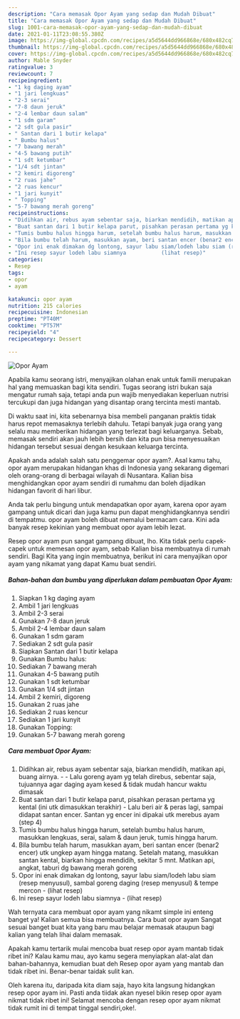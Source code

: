 ```yaml
---
description: "Cara memasak Opor Ayam yang sedap dan Mudah Dibuat"
title: "Cara memasak Opor Ayam yang sedap dan Mudah Dibuat"
slug: 1001-cara-memasak-opor-ayam-yang-sedap-dan-mudah-dibuat
date: 2021-01-11T23:08:55.380Z
image: https://img-global.cpcdn.com/recipes/a5d5644dd966868e/680x482cq70/opor-ayam-foto-resep-utama.jpg
thumbnail: https://img-global.cpcdn.com/recipes/a5d5644dd966868e/680x482cq70/opor-ayam-foto-resep-utama.jpg
cover: https://img-global.cpcdn.com/recipes/a5d5644dd966868e/680x482cq70/opor-ayam-foto-resep-utama.jpg
author: Mable Snyder
ratingvalue: 3
reviewcount: 7
recipeingredient:
- "1 kg daging ayam"
- "1 jari lengkuas"
- "2-3 serai"
- "7-8 daun jeruk"
- "2-4 lembar daun salam"
- "1 sdm garam"
- "2 sdt gula pasir"
- " Santan dari 1 butir kelapa"
- " Bumbu halus"
- "7 bawang merah"
- "4-5 bawang putih"
- "1 sdt ketumbar"
- "1/4 sdt jintan"
- "2 kemiri digoreng"
- "2 ruas jahe"
- "2 ruas kencur"
- "1 jari kunyit"
- " Topping"
- "5-7 bawang merah goreng"
recipeinstructions:
- "Didihkan air, rebus ayam sebentar saja, biarkan mendidih, matikan api, buang airnya.  Lalu goreng ayam yg telah direbus, sebentar saja, tujuannya agar daging ayam kesed &amp; tidak mudah hancur waktu dimasak"
- "Buat santan dari 1 butir kelapa parut, pisahkan perasan pertama yg kental (ini utk dimasukkan terakhir) Lalu beri air &amp; peras lagi, sampai didapat santan encer. Santan yg encer ini dipakai utk merebus ayam (step 4)"
- "Tumis bumbu halus hingga harum, setelah bumbu halus harum, masukkan lengkuas, serai, salam &amp; daun jeruk, tumis hingga harum."
- "Bila bumbu telah harum, masukkan ayam, beri santan encer (benar2 encer) utk ungkep ayam hingga matang. Setelah matang, masukkan santan kental, biarkan hingga mendidih, sekitar 5 mnt. Matikan api, angkat, taburi dg bawang merah goreng"
- "Opor ini enak dimakan dg lontong, sayur labu siam/lodeh labu siam (resep menyusul), sambal goreng daging (resep menyusul) &amp; tempe mercon           (lihat resep)"
- "Ini resep sayur lodeh labu siamnya           (lihat resep)"
categories:
- Resep
tags:
- opor
- ayam

katakunci: opor ayam 
nutrition: 215 calories
recipecuisine: Indonesian
preptime: "PT40M"
cooktime: "PT57M"
recipeyield: "4"
recipecategory: Dessert

---
```



![Opor Ayam](https://img-global.cpcdn.com/recipes/a5d5644dd966868e/680x482cq70/opor-ayam-foto-resep-utama.jpg)

Apabila kamu seorang istri, menyajikan olahan enak untuk famili merupakan hal yang memuaskan bagi kita sendiri. Tugas seorang istri bukan saja mengatur rumah saja, tetapi anda pun wajib menyediakan keperluan nutrisi tercukupi dan juga hidangan yang disantap orang tercinta mesti mantab.

Di waktu  saat ini, kita sebenarnya bisa membeli panganan praktis tidak harus repot memasaknya terlebih dahulu. Tetapi banyak juga orang yang selalu mau memberikan hidangan yang terlezat bagi keluarganya. Sebab, memasak sendiri akan jauh lebih bersih dan kita pun bisa menyesuaikan hidangan tersebut sesuai dengan kesukaan keluarga tercinta. 



Apakah anda adalah salah satu penggemar opor ayam?. Asal kamu tahu, opor ayam merupakan hidangan khas di Indonesia yang sekarang digemari oleh orang-orang di berbagai wilayah di Nusantara. Kalian bisa menghidangkan opor ayam sendiri di rumahmu dan boleh dijadikan hidangan favorit di hari libur.

Anda tak perlu bingung untuk mendapatkan opor ayam, karena opor ayam gampang untuk dicari dan juga kamu pun dapat menghidangkannya sendiri di tempatmu. opor ayam boleh dibuat memalui bermacam cara. Kini ada banyak resep kekinian yang membuat opor ayam lebih lezat.

Resep opor ayam pun sangat gampang dibuat, lho. Kita tidak perlu capek-capek untuk memesan opor ayam, sebab Kalian bisa membuatnya di rumah sendiri. Bagi Kita yang ingin membuatnya, berikut ini cara menyajikan opor ayam yang nikamat yang dapat Kamu buat sendiri.

<!--inarticleads1-->

##### Bahan-bahan dan bumbu yang diperlukan dalam pembuatan Opor Ayam:

1. Siapkan 1 kg daging ayam
1. Ambil 1 jari lengkuas
1. Ambil 2-3 serai
1. Gunakan 7-8 daun jeruk
1. Ambil 2-4 lembar daun salam
1. Gunakan 1 sdm garam
1. Sediakan 2 sdt gula pasir
1. Siapkan  Santan dari 1 butir kelapa
1. Gunakan  Bumbu halus:
1. Sediakan 7 bawang merah
1. Gunakan 4-5 bawang putih
1. Gunakan 1 sdt ketumbar
1. Gunakan 1/4 sdt jintan
1. Ambil 2 kemiri, digoreng
1. Gunakan 2 ruas jahe
1. Sediakan 2 ruas kencur
1. Sediakan 1 jari kunyit
1. Gunakan  Topping:
1. Gunakan 5-7 bawang merah goreng




<!--inarticleads2-->

##### Cara membuat Opor Ayam:

1. Didihkan air, rebus ayam sebentar saja, biarkan mendidih, matikan api, buang airnya. -  - Lalu goreng ayam yg telah direbus, sebentar saja, tujuannya agar daging ayam kesed &amp; tidak mudah hancur waktu dimasak
1. Buat santan dari 1 butir kelapa parut, pisahkan perasan pertama yg kental (ini utk dimasukkan terakhir) - Lalu beri air &amp; peras lagi, sampai didapat santan encer. Santan yg encer ini dipakai utk merebus ayam (step 4)
1. Tumis bumbu halus hingga harum, setelah bumbu halus harum, masukkan lengkuas, serai, salam &amp; daun jeruk, tumis hingga harum.
1. Bila bumbu telah harum, masukkan ayam, beri santan encer (benar2 encer) utk ungkep ayam hingga matang. Setelah matang, masukkan santan kental, biarkan hingga mendidih, sekitar 5 mnt. Matikan api, angkat, taburi dg bawang merah goreng
1. Opor ini enak dimakan dg lontong, sayur labu siam/lodeh labu siam (resep menyusul), sambal goreng daging (resep menyusul) &amp; tempe mercon -           (lihat resep)
1. Ini resep sayur lodeh labu siamnya -           (lihat resep)




Wah ternyata cara membuat opor ayam yang nikamt simple ini enteng banget ya! Kalian semua bisa membuatnya. Cara buat opor ayam Sangat sesuai banget buat kita yang baru mau belajar memasak ataupun bagi kalian yang telah lihai dalam memasak.

Apakah kamu tertarik mulai mencoba buat resep opor ayam mantab tidak ribet ini? Kalau kamu mau, ayo kamu segera menyiapkan alat-alat dan bahan-bahannya, kemudian buat deh Resep opor ayam yang mantab dan tidak ribet ini. Benar-benar taidak sulit kan. 

Oleh karena itu, daripada kita diam saja, hayo kita langsung hidangkan resep opor ayam ini. Pasti anda tiidak akan nyesel bikin resep opor ayam nikmat tidak ribet ini! Selamat mencoba dengan resep opor ayam nikmat tidak rumit ini di tempat tinggal sendiri,oke!.

